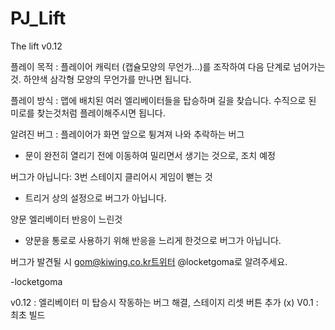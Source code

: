 # PJ_Lift
The lift v0.12

플레이 목적 :
플레이어 캐릭터 (캡슐모양의 무언가...)를 조작하여 다음 단계로 넘어가는것.
하얀색 삼각형 모양의 무언가를 만나면 됩니다.

플레이 방식 :
맵에 배치된 여러 엘리베이터들을 탑승하며 길을 찾습니다.
수직으로 된 미로를 찾는것처럼 플레이해주시면 됩니다.



알려진 버그 :
플레이어가 화면 앞으로 튕겨져 나와 추락하는 버그
- 문이 완전히 열리기 전에 이동하여 밀리면서 생기는 것으로, 조치 예정


버그가 아닙니다:
3번 스테이지 클리어시 게임이 뻗는 것
- 트리거 상의 설정으로 버그가 아닙니다.

양문 엘리베이터 반응이 느린것
- 양문을 통로로 사용하기 위해 반응을 느리게 한것으로 버그가 아닙니다.


버그가 발견될 시 gom@kiwing.co.kr트위터 @locketgoma로 알려주세요.

-locketgoma


v0.12 : 엘리베이터 미 탑승시 작동하는 버그 해결, 스테이지 리셋 버튼 추가 (x)
V0.1 : 최초 빌드
